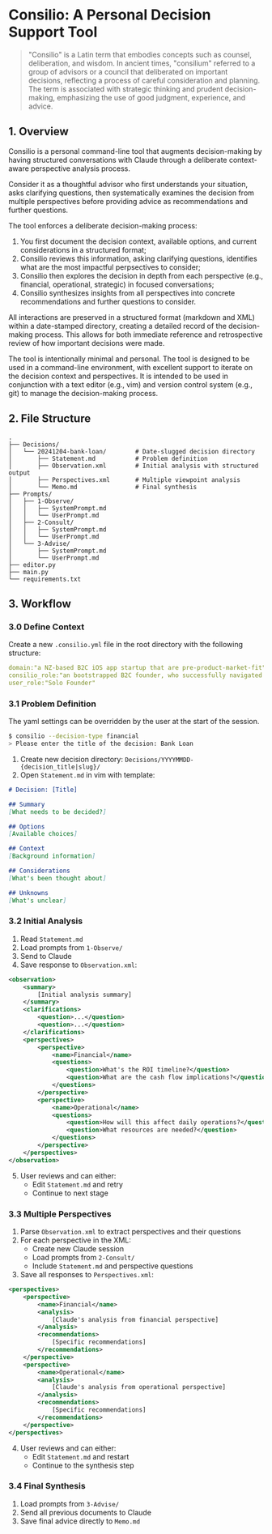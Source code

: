 # Consilio: A Personal Decision Support Tool

> "Consilio" is a Latin term that embodies concepts such as counsel,
> deliberation, and wisdom. In ancient times, "consilium" referred to a group
> of advisors or a council that deliberated on important decisions, reflecting
> a process of careful consideration and planning. The term is associated with
> strategic thinking and prudent decision-making, emphasizing the use of good
> judgment, experience, and advice.


## 1. Overview

Consilio is a personal command-line tool that augments decision-making by
having structured conversations with Claude through a deliberate context-aware
perspective analysis process. 

Consider it as a thoughtful advisor who first understands your situation, asks
clarifying questions, then systematically examines the decision from multiple
perspectives before providing advice as recommendations and further questions. 

The tool enforces a deliberate decision-making process:

1. You first document the decision context, available options, and current
   considerations in a structured format;
2. Consilio reviews this information, asking clarifying questions, identifies
   what are the most impactful perpsectives to consider;
3. Consilio then explores the decision in depth from each perspective (e.g., financial, operational, strategic) in focused conversations;
4. Consilio synthesizes insights from all perspectives into concrete
   recommendations and further questions to consider.

All interactions are preserved in a structured format (markdown and XML) within
a date-stamped directory, creating a detailed record of the decision-making
process. This allows for both immediate reference and retrospective review of
how important decisions were made. 

The tool is intentionally minimal and personal. The tool is designed to be used
in a command-line environment, with excellent support to iterate on the
decision context and perspectives. It is intended to be used in conjunction
with a text editor (e.g., vim) and version control system (e.g., git) to manage
the decision-making process.


## 2. File Structure

```
.
├── Decisions/
│   └── 20241204-bank-loan/        # Date-slugged decision directory
│       ├── Statement.md           # Problem definition
│       ├── Observation.xml        # Initial analysis with structured output
│       ├── Perspectives.xml       # Multiple viewpoint analysis
│       └── Memo.md                # Final synthesis
├── Prompts/
│   ├── 1-Observe/
│   │   ├── SystemPrompt.md
│   │   └── UserPrompt.md
│   ├── 2-Consult/
│   │   ├── SystemPrompt.md
│   │   └── UserPrompt.md
│   └── 3-Advise/
│       ├── SystemPrompt.md
│       └── UserPrompt.md
├── editor.py                   
├── main.py                      
└── requirements.txt
```

## 3. Workflow

### 3.0 Define Context
Create a new `.consilio.yml` file in the root directory with the following
structure:

```yaml
domain:"a NZ-based B2C iOS app startup that are pre-product-market-fit"
consilio_role:"an bootstrapped B2C founder, who successfully navigated pre-PMF phase with limited capital. , living outside of US but your main market is US."
user_role:"Solo Founder"
```

### 3.1 Problem Definition

The yaml settings can be overridden by the user at the start of the session.

```bash
$ consilio --decision-type financial
> Please enter the title of the decision: Bank Loan

```

1. Create new decision directory: `Decisions/YYYYMMDD-{decision_title|slug}/`
2. Open `Statement.md` in vim with template:

```markdown
# Decision: [Title]

## Summary
[What needs to be decided?]

## Options
[Available choices]

## Context
[Background information]

## Considerations
[What's been thought about]

## Unknowns
[What's unclear]
```

### 3.2 Initial Analysis

1. Read `Statement.md`
2. Load prompts from `1-Observe/`
3. Send to Claude
4. Save response to `Observation.xml`:

```xml
<observation>
    <summary>
        [Initial analysis summary]
    </summary>
    <clarifications>
        <question>...</question>
        <question>...</question>
    </clarifications>
    <perspectives>
        <perspective>
            <name>Financial</name>
            <questions>
                <question>What's the ROI timeline?</question>
                <question>What are the cash flow implications?</question>
            </questions>
        </perspective>
        <perspective>
            <name>Operational</name>
            <questions>
                <question>How will this affect daily operations?</question>
                <question>What resources are needed?</question>
            </questions>
        </perspective>
    </perspectives>
</observation>
```
5. User reviews and can either:
   - Edit `Statement.md` and retry
   - Continue to next stage

### 3.3 Multiple Perspectives

1. Parse `Observation.xml` to extract perspectives and their questions
2. For each perspective in the XML:
   - Create new Claude session
   - Load prompts from `2-Consult/`
   - Include `Statement.md` and perspective questions
3. Save all responses to `Perspectives.xml`:
```xml
<perspectives>
    <perspective>
        <name>Financial</name>
        <analysis>
            [Claude's analysis from financial perspective]
        </analysis>
        <recommendations>
            [Specific recommendations]
        </recommendations>
    </perspective>
    <perspective>
        <name>Operational</name>
        <analysis>
            [Claude's analysis from operational perspective]
        </analysis>
        <recommendations>
            [Specific recommendations]
        </recommendations>
    </perspective>
</perspectives>
```
4. User reviews and can either:
   - Edit `Statement.md` and restart
   - Continue to the synthesis step

### 3.4 Final Synthesis

1. Load prompts from `3-Advise/`
2. Send all previous documents to Claude
3. Save final advice directly to `Memo.md`
